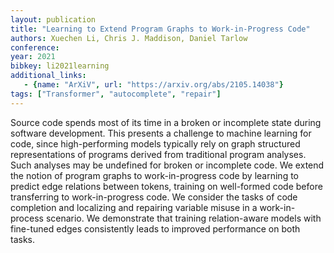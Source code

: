 ```yaml
---
layout: publication
title: "Learning to Extend Program Graphs to Work-in-Progress Code"
authors: Xuechen Li, Chris J. Maddison, Daniel Tarlow
conference:
year: 2021
bibkey: li2021learning
additional_links:
   - {name: "ArXiV", url: "https://arxiv.org/abs/2105.14038"}
tags: ["Transformer", "autocomplete", "repair"]
---
```

Source code spends most of its time in a broken or incomplete state during software development. This presents a challenge to machine learning for code, since high-performing models typically rely on graph structured representations of programs derived from traditional program analyses. Such analyses may be undefined for broken or incomplete code. We extend the notion of program graphs to work-in-progress code by learning to predict edge relations between tokens, training on well-formed code before transferring to work-in-progress code. We consider the tasks of code completion and localizing and repairing variable misuse in a work-in-process scenario. We demonstrate that training relation-aware models with fine-tuned edges consistently leads to improved performance on both tasks.

